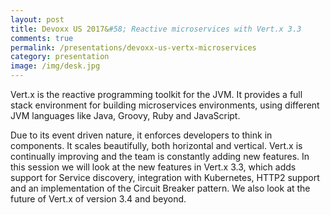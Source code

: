 ```yaml
---
layout: post
title: Devoxx US 2017&#58; Reactive microservices with Vert.x 3.3
comments: true
permalink: /presentations/devoxx-us-vertx-microservices
category: presentation
image: /img/desk.jpg
---
```


Vert.x is the reactive programming toolkit for the JVM. It provides a full stack environment for building microservices environments, using different JVM languages like Java, Groovy, Ruby and JavaScript.

Due to its event driven nature, it enforces developers to think in components. It scales beautifully, both horizontal and vertical. Vert.x is continually improving and the team is constantly adding new features. In this session we will look at the new features in Vert.x 3.3, which adds support for Service discovery, integration with Kubernetes, HTTP2 support and an implementation of the Circuit Breaker pattern. We also look at the future of Vert.x of version 3.4 and beyond.
